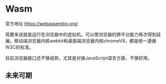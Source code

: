 # Wasm

官方地址 https://webassembly.org/

简要来说就是运行在浏览器中的虚拟机。可以使浏览器的跨平台能力再次得到延展。移动端浏览器内核webkit和桌面端浏览器内核chromeV8，都是统一遵循W3C的标准。

目前浏览器接口还不够成熟，尤其是对接JavaScript语言方面，不够好用。

## 未来可期